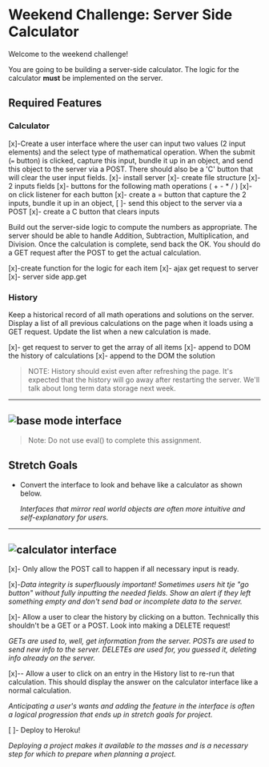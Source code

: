 # Weekend Challenge: Server Side Calculator

Welcome to the weekend challenge!

You are going to be building a server-side calculator. The logic for the calculator **must** be implemented on the server.

## Required Features

### Calculator

[x]-Create a user interface where the user can input two values (2 input elements) and the select type of mathematical operation. When the submit (`=` button) is clicked, capture this input, bundle it up in an object, and send this object to the server via a POST. There should also be a 'C' button that will clear the user input fields.
[x]- install server
[x]- create file structure
[x]- 2 inputs fields
[x]- buttons for the following math operations ( + - \* / )
[x]- on click listener for each button
[x]- create a = button that capture the 2 inputs, bundle it up in an object, [ ]- send this object to the server via a POST
[x]- create a C button that clears inputs

Build out the server-side logic to compute the numbers as appropriate. The server should be able to handle Addition, Subtraction, Multiplication, and Division. Once the calculation is complete, send back the OK. You should do a GET request after the POST to get the actual calculation.

[x]-create function for the logic for each item
[x]- ajax get request to server
[x]- server side app.get

### History

Keep a historical record of all math operations and solutions on the server. Display a list of all previous calculations on the page when it loads using a GET request. Update the list when a new calculation is made.

[x]- get request to server to get the array of all items
[x]- append to DOM the history of calculations
[x]- append to the DOM the solution

> NOTE: History should exist even after refreshing the page. It's expected that the history will go away after restarting the server. We'll talk about long term data storage next week.

---

## ![base mode interface](images/baseMode.png)

> Note: Do not use eval() to complete this assignment.

## Stretch Goals

- Convert the interface to look and behave like a calculator as shown below.

  _Interfaces that mirror real world objects are often more intuitive and self-explanatory for users._

---

## ![calculator interface](images/stretchGoal_interface.gif)

[x]- Only allow the POST call to happen if all necessary input is ready.

[x]-_Data integrity is superfluously important! Sometimes users hit tje "go button" without fully inputting the needed fields. Show an alert if they left something empty and don't send bad or incomplete data to the server._

[x]- Allow a user to clear the history by clicking on a button. Technically this shouldn't be a GET or a POST. Look into making a DELETE request!

_GETs are used to, well, get information from the server. POSTs are used to send new info to the server. DELETEs are used for, you guessed it, deleting info already on the server._

[x]-- Allow a user to click on an entry in the History list to re-run that calculation. This should display the answer on the calculator interface like a normal calculation.

_Anticipating a user's wants and adding the feature in the interface is often a logical progression that ends up in stretch goals for project._

[ ]- Deploy to Heroku!

_Deploying a project makes it available to the masses and is a necessary step for which to prepare when planning a project._
